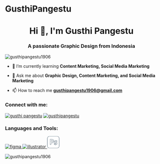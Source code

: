 # GusthiPangestu
<h1 align="center">Hi 👋, I'm Gusthi Pangestu</h1>
<h3 align="center">A passionate Graphic Design from Indonesia</h3>

<p align="left"> <img src="https://komarev.com/ghpvc/?username=gusthipangestu1906&label=Profile%20views&color=0e75b6&style=flat" alt="gusthipangestu1906" /> </p>

- 🌱 I’m currently learning **Content Marketing, Social Media Marketing**

- 💬 Ask me about **Graphic Design, Content Marketing, and Social Media Marketing**

- 📫 How to reach me **gusthipangestu1906@gmail.com**

<h3 align="left">Connect with me:</h3>
<p align="left">
<a href="https://linkedin.com/in/gusthi pangestu" target="blank"><img align="center" src="https://raw.githubusercontent.com/rahuldkjain/github-profile-readme-generator/master/src/images/icons/Social/linked-in-alt.svg" alt="gusthi pangestu" height="30" width="40" /></a>
<a href="https://instagram.com/gusthipangestu" target="blank"><img align="center" src="https://raw.githubusercontent.com/rahuldkjain/github-profile-readme-generator/master/src/images/icons/Social/instagram.svg" alt="gusthipangestu" height="30" width="40" /></a>
</p>

<h3 align="left">Languages and Tools:</h3>
<p align="left"> <a href="https://www.figma.com/" target="_blank" rel="noreferrer"> <img src="https://www.vectorlogo.zone/logos/figma/figma-icon.svg" alt="figma" width="40" height="40"/> </a> <a href="https://www.adobe.com/in/products/illustrator.html" target="_blank" rel="noreferrer"> <img src="https://www.vectorlogo.zone/logos/adobe_illustrator/adobe_illustrator-icon.svg" alt="illustrator" width="40" height="40"/> </a> <a href="https://www.photoshop.com/en" target="_blank" rel="noreferrer"> <img src="https://raw.githubusercontent.com/devicons/devicon/master/icons/photoshop/photoshop-line.svg" alt="photoshop" width="40" height="40"/> </a> </p>

<p><img align="center" src="https://github-readme-stats.vercel.app/api/top-langs?username=gusthipangestu1906&show_icons=true&locale=en&layout=compact" alt="gusthipangestu1906" /></p>
